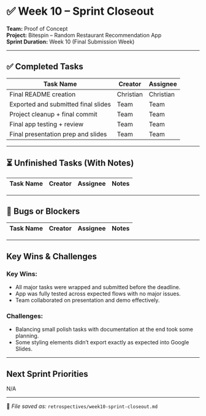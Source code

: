 # ✅ Week 10 – Sprint Closeout

**Team:** Proof of Concept  
**Project:** Bitespin – Random Restaurant Recommendation App  
**Sprint Duration:** Week 10 (Final Submission Week)

---

## ✅ Completed Tasks

| Task Name                           | Creator         | Assignee       |
|------------------------------------|------------------|----------------|
| Final README creation               | Christian        | Christian     |
| Exported and submitted final slides| Team             | Team           |
| Project cleanup + final commit     | Team             | Team           |
| Final app testing + review         | Team             | Team           |
| Final presentation prep and slides | Team             | Team           |

---

## ⏳ Unfinished Tasks (With Notes)

| Task Name                                | Creator     | Assignee  | Notes                                                          |
|------------------------------------------|-------------|-----------|----------------------------------------------------------------|


---

## 🐞 Bugs or Blockers

| Task Name                      | Creator     | Assignee  | Notes                                                  |
|-------------------------------|-------------|-----------|--------------------------------------------------------|

---

##  Key Wins &  Challenges

### Key Wins:
-  All major tasks were wrapped and submitted before the deadline.
-  App was fully tested across expected flows with no major issues.
-  Team collaborated on presentation and demo effectively.

### Challenges:
- Balancing small polish tasks with documentation at the end took some planning.
- Some styling elements didn’t export exactly as expected into Google Slides.

---

##  Next Sprint Priorities 
N/A

---

📁 *File saved as:* `retrospectives/week10-sprint-closeout.md`
